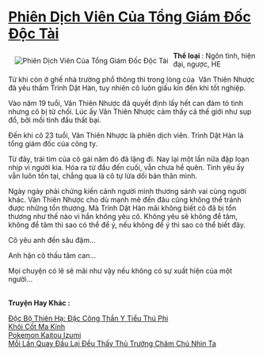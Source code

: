 <a href="https://utruyen.com/phien-dich-vien-cua-tong-giam-doc-doc-tai/17417/" title="Phiên Dịch Viên Của Tổng Giám Đốc Độc Tài"><h1>Phiên Dịch Viên Của Tổng Giám Đốc Độc Tài</h1></a><div style="display:table"><img align="right" style="float: left; padding: 10px;" src="https://utruyen.com/images/story/200x260/phien-dich-vien-cua-tong-giam-doc-doc-tai.jpg" alt="Phiên Dịch Viên Của Tổng Giám Đốc Độc Tài"><b>Thể loại </b>: Ngôn tình, hiện đại, ngược, HE<p></p>Từ khi còn ở ghế nhà trường phổ thông thì trong lòng của  Vân Thiên Nhược đã yêu thầm Trình Dật Hàn, tuy nhiên cô luôn giấu kín đến khi tốt nghiệp. <p></p>Vào năm 19 tuổi, Vân Thiên Nhược đã quyết định lấy hết can đảm tỏ tình nhưng cô bị từ chối. Lúc ấy Vân Thiên Nhược cảm thấy cả thế giới như sụp đổ, bởi mối tình đầu thất bại.<p></p>Đến khi cô 23 tuổi, Vân Thiên Nhược là phiên dịch viên. Trình Dật Hàn là tổng giám đốc của công ty.<p></p>Từ đây, trái tim của cô gái năm đó đã lặng đi. Nay lại một lần nữa đập loạn nhịp vì người kia. Hóa ra từ đầu đến cuối, vẫn chưa hề quên. Tình yêu ấy vẫn luôn tồn tại, chẳng qua là cô tự lừa dối bản thân mình.<p></p>Ngày ngày phải chứng kiến cảnh người mình thương sánh vai cùng người khác. Vân Thiên Nhược cho dù mạnh mẽ đến đâu cũng không thể tránh được những tổn thương. Mà Trình Dật Hàn mãi không biết cô đã bị tổn thương như thế nào vì hắn không yêu cô. Không yêu sẽ không để tâm, không để tâm thì sao có thể để ý, nếu không để ý thì sao có thể biết đây. <p></p>Cô yêu anh đến sâu đậm... <p></p>Anh hận cô thấu tâm can... <p></p>Mọi chuyện có lẽ sẽ mãi như vậy nếu không có sự xuất hiện của một người...</div><p><br><b>Truyện Hay Khác :</b></p><a href="https://utruyen.com/doc-bo-thien-ha-dac-cong-than-y-tieu-thu-phi/15588/" alt="Độc Bộ Thiên Hạ: Đặc Công Thần Y Tiểu Thú Phi">Độc Bộ Thiên Hạ: Đặc Công Thần Y Tiểu Thú Phi</a><br/><a href="https://github.com/quanluxury/ngontinh_sac/tree/master/truyenhay/21468/" alt="Khôi Cốt Ma Kính">Khôi Cốt Ma Kính</a><br/><a href="https://github.com/mlquan/truyenhay/tree/master/truyenhay/21679/" alt="Pokemon Kaitou Izumi">Pokemon Kaitou Izumi</a><br/><a href="https://github.com/quanluxury/ngontinh_sac/tree/master/truyenhay/21537/" alt="Mỗi Lần Quay Đầu Lại Đều Thấy Thủ Trưởng Chăm Chú Nhìn Ta">Mỗi Lần Quay Đầu Lại Đều Thấy Thủ Trưởng Chăm Chú Nhìn Ta</a><br/>